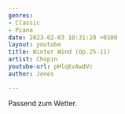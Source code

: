```yaml
---
genres:
- Classic
- Piano
date: 2023-02-03 10:31:20 +0100
layout: youtube
title: Winter Wind (Op.25-11)
artist: Chopin
youtube-url: pHlqEvAwdVc
author: Jones

---
```

Passend zum Wetter. 
